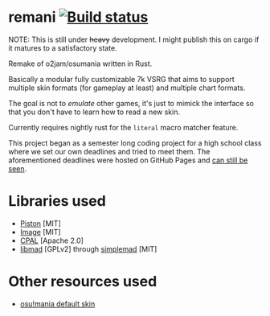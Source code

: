 remani [![Build status](https://travis-ci.org/0e4ef622/remani.svg?branch=master)](https://travis-ci.org/0e4ef622/remani)
==============================================

NOTE: This is still under ~~heavy~~ development. I might publish this on cargo
if it matures to a satisfactory state.

Remake of o2jam/osumania written in Rust.

Basically a modular fully customizable 7k VSRG that aims to support multiple
skin formats (for gameplay at least) and multiple chart formats.

The goal is not to _emulate_ other games, it's just to mimick the interface so
that you don't have to learn how to read a new skin.

Currently requires nightly rust for the `literal` macro matcher feature.

This project began as a semester long coding project for a high school class
where we set our own deadlines and tried to meet them. The aforementioned
deadlines were hosted on GitHub Pages and [can still be seen](https://0e4ef622.github.io/remani/).

Libraries used
==============
* [Piston](https://github.com/PistonDevelopers/piston) [MIT]
* [Image](https://github.com/PistonDevelopers/image) [MIT]
* [CPAL](https://github.com/tomaka/cpal) [Apache 2.0]
* [libmad](https://www.underbit.com/products/mad/) [GPLv2] through [simplemad](https://github.com/bendykst/simple-mad.rs) [MIT]

Other resources used
====================
* [osu!mania default skin](https://osu.ppy.sh/forum/t/129191)

